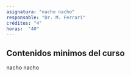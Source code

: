 ```yaml
---
asignatura: "nacho nacho"
responsable: "Dr. M. Ferrari"
créditos: "4"
horas:  "40"
---
```

## Contenidos minimos del curso
nacho nacho